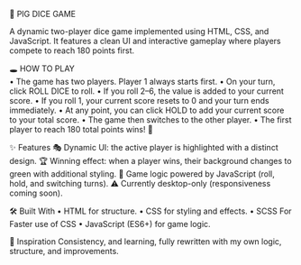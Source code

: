 🎲 PIG DICE GAME

A dynamic two-player dice game implemented using HTML, CSS, and JavaScript.
It features a clean UI and interactive gameplay where players compete to reach 180 points first.

🕳️ HOW TO PLAY    
    •    The game has two players. Player 1 always starts first.
    •    On your turn, click ROLL DICE to roll.
    •    If you roll 2–6, the value is added to your current score.
    •    If you roll 1, your current score resets to 0 and your turn ends immediately.
    •    At any point, you can click HOLD to add your current score to your total score.
    •    The game then switches to the other player.
    •    The first player to reach 180 total points wins! 🎉

✨ Features
  🎭 Dynamic UI: the active player is highlighted with a distinct design.
  🏆 Winning effect: when a player wins, their background changes to green with additional styling.
  🎲 Game logic powered by JavaScript (roll, hold, and switching turns).
  ⚠️ Currently desktop-only (responsiveness coming soon).

  🛠 Built With
    •    HTML for structure.
    •    CSS for styling and effects.
    •    SCSS For Faster use of CSS
    •    JavaScript (ES6+) for game logic.

📌 Inspiration
Consistency, and learning, fully rewritten with my own logic, structure, and improvements.
